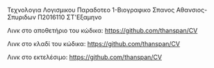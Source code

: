 Τεχνολογια Λογισμικου
Παραδοτεο 1-Βιογραφικο
Σπανος Αθανσιος-Σπυριδων
Π2016110
ΣΤ'Εξαμηνο

Λινκ στο αποθετήριο του κώδικα: https://github.com/thanspan/CV

Λινκ στο κλαδί του κώδικα: https://github.com/thanspan/CV

Λινκ στο εκτελέσιμο: https://github.com/thanspan/CV
